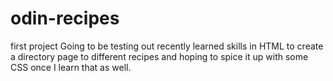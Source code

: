 # odin-recipes
first project
Going to be testing out recently learned skills in HTML to create a directory page to different recipes and hoping to spice it up with some CSS once I learn that as well.
